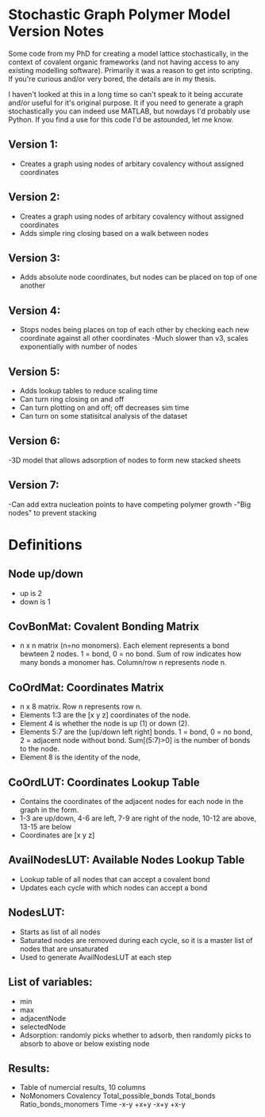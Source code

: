 # Stochastic Graph Polymer Model Version Notes

Some code from my PhD for creating a model lattice stochastically, in the context of covalent organic frameworks (and not having access to any existing modelling software). Primarily it was a reason to get into scripting. If you're curious and/or very bored, the details are in my thesis. 

I haven't looked at this in a long time so can't speak to it being accurate and/or useful for it's original purpose. It if you need to generate a graph stochastically you can indeed use MATLAB, but nowdays I'd probably use Python. If you find a use for this code I'd be astounded, let me know.

## Version 1:
- Creates a graph using nodes of arbitary covalency without assigned coordinates

## Version 2: 
- Creates a graph using nodes of arbitary covalency without assigned coordinates
- Adds simple ring closing based on a walk between nodes

## Version 3: 
- Adds absolute node coordinates, but nodes can be placed on top of one another

## Version 4: 
- Stops nodes being places on top of each other by checking each new coordinate against all other coordinates
-Much slower than v3, scales exponentially with number of nodes

## Version 5:
- Adds lookup tables to reduce scaling time
- Can turn ring closing on and off
- Can turn plotting on and off; off decreases sim time
- Can turn on some statisitcal analysis of the dataset
## Version 6:
-3D model  that allows adsorption of nodes to form new stacked sheets

## Version 7: 
-Can add extra nucleation points to have competing polymer growth
-"Big nodes" to prevent stacking

# Definitions
## Node up/down
- up is 2
- down is 1

## CovBonMat: Covalent Bonding Matrix
- n x n matrix (n=no monomers). Each element represents a bond bewteen 2 nodes. 1 = bond, 0 = no bond. Sum of row indicates how many bonds a monomer has. Column/row n represents node n.

## CoOrdMat: Coordinates Matrix
- n x 8 matrix. Row n represents row n. 
- Elements 1:3 are the [x y z] coordinates of the node. 
- Element 4 is whether the node is up (1) or down (2).
- Elements 5:7 are the [up/down left right] bonds. 1 = bond, 0 = no bond, 2 = adjacent node without bond. Sum[(5:7)>0] is the number of bonds to the node.
- Element 8 is the identity of the node, 

## CoOrdLUT: Coordinates Lookup Table
- Contains the coordinates of the adjacent nodes for each node in the graph in the form. 
- 1-3 are up/down, 4-6 are left, 7-9 are right of the node, 10-12 are above, 13-15 are below
- Coordinates are [x y z]

## AvailNodesLUT: Available Nodes Lookup Table
- Lookup table of all nodes that can accept a covalent bond
- Updates each cycle with which nodes can accept a bond

## NodesLUT:
- Starts as list of all nodes
- Saturated nodes are removed during each cycle, so it is a master list of nodes that are unsaturated
- Used to generate AvailNodesLUT at each step

## List of variables:
- min
- max
- adjacentNode
- selectedNode
- Adsorption: randomly picks whether to adsorb, then randomly picks to absorb to above or below existing node

## Results:
- Table of numercial results, 10 columns
- NoMonomers Covalency Total_possible_bonds Total_bonds Ratio_bonds_monomers Time -x-y +x+y -x+y +x-y

